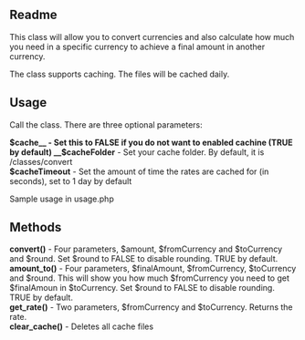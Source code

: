 ## Readme

This class will allow you to convert currencies and also calculate how much you need in a specific currency to achieve a final amount in another currency.  
  
The class supports caching. The files will be cached daily.

## Usage

Call the class. There are three optional parameters:  
  
__$cache__ - Set this to FALSE if you do not want to enabled cachine (TRUE by default)  
__$cacheFolder__ - Set your cache folder. By default, it is /classes/convert  
__$cacheTimeout__ - Set the amount of time the rates are cached for (in seconds), set to 1 day by default  

Sample usage in usage.php
  
## Methods

__convert()__ - Four parameters, $amount, $fromCurrency and $toCurrency and $round. Set $round to FALSE to disable rounding. TRUE by default.  
__amount_to()__ - Four parameters, $finalAmount, $fromCurrency, $toCurrency and $round. This will show you how much $fromCurrency you need to get $finalAmoun in $toCurrency. Set $round to FALSE to disable rounding. TRUE by default.    
__get_rate()__ - Two parameters, $fromCurrency and $toCurrency. Returns the rate.  
__clear_cache()__ - Deletes all cache files  



